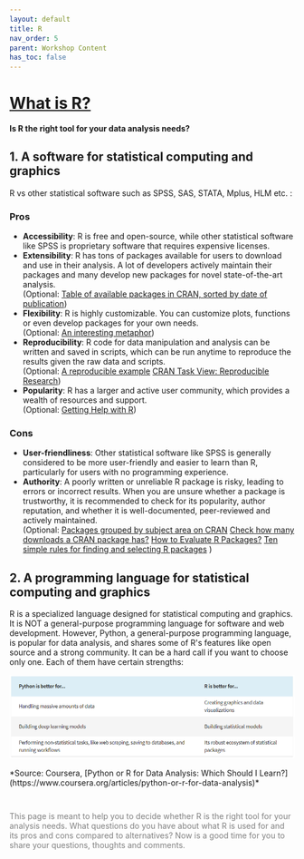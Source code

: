 ```yaml
---
layout: default
title: R
nav_order: 5
parent: Workshop Content
has_toc: false
---
```



# **[What is R?](https://www.r-project.org/about.html)**
**Is R the right tool for your data analysis needs?**

## 1. A software for statistical computing and graphics

R vs other statistical software such as SPSS, SAS, STATA, Mplus, HLM etc. :

### Pros
* <b>Accessibility</b>: R is free and open-source, while other statistical software like SPSS is proprietary software that requires expensive licenses.  <br>
* <b>Extensibility</b>: R has tons of packages available for users to download and use in their analysis. A lot of developers actively maintain their packages and many develop new packages for novel state-of-the-art analysis.  <br>
(Optional: [Table of available packages in CRAN, sorted by date of publication](https://cran.r-project.org/web/packages/available_packages_by_date.html))  <br>
* <b>Flexibility</b>: R is highly customizable. You can customize plots, functions or even develop packages for your own needs.  <br>
(Optional: [An interesting metaphor](https://rstudio-education.github.io/hopr/preface.html#:~:text=Busses%20are%20very,SPSS.%20%2D%20Greg%20Snow))  <br>
* <b>Reproducibility</b>: R code for data manipulation and analysis can be written and saved in scripts, which can be run anytime to reproduce the results given the raw data and scripts.  <br>
(Optional: [A reproducible example](https://journal.r-project.org/articles/RJ-2022-021/#example-gb-rainfall-paper)
[CRAN Task View: Reproducible Research](https://cran.r-project.org/web/views/ReproducibleResearch.html))  <br>
* <b>Popularity</b>: R has a larger and active user community, which provides a wealth of resources and support.  <br>
(Optional: [Getting Help with R](https://support.posit.co/hc/en-us/articles/200552336-Getting-Help-with-R))  <br>


### Cons
* <b>User-friendliness</b>: Other statistical software like SPSS is generally considered to be more user-friendly and easier to learn than R, particularly for users with no programming experience.  <br>
* <b>Authority</b>: A poorly written or unreliable R package is risky, leading to errors or incorrect results. When you are unsure whether a package is trustworthy, it is recommended to check for its popularity, author reputation, and whether it is well-documented, peer-reviewed and actively maintained.  <br>
(Optional:
[Packages grouped by subject area on CRAN](https://cran.r-project.org/web/views/)
[Check how many downloads a CRAN package has?](https://stackoverflow.com/questions/40835078/check-how-many-downloads-a-cran-package-has)
[How to Evaluate R Packages?](https://rfortherestofus.com/2020/07/how-to-evaluate-r-packages/)
[Ten simple rules for finding and selecting R packages](https://journals.plos.org/ploscompbiol/article?id=10.1371/journal.pcbi.1009884)
)  <br>


## 2. A programming language for statistical computing and graphics

R is a specialized language designed for statistical computing and graphics. It is NOT a general-purpose programming language for software and web development. However, Python, a general-purpose programming language, is popular for data analysis, and shares some of R's features like open source and a strong community. It can be a hard call if you want to choose only one. Each of them have certain strengths:

<p align="center">
<img src="images/RvsPython.png" width="800" />
</p>
*Source: Coursera, [Python or R for Data Analysis: Which Should I Learn?](https://www.coursera.org/articles/python-or-r-for-data-analysis)*

<p style="color:grey; font-size:14px; padding-top: 2em">
This page is meant to help you to decide whether R is the right tool for your analysis needs.
What questions do you have about what R is used for and its pros and cons compared to alternatives? Now is a good time for you to share your questions, thoughts and comments.
